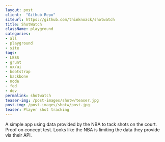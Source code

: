 ```yaml
---
layout: post
client:  "Github Repo"
siteurl: https://github.com/thinknoack/shotwatch
title: ShotWatch 
className: playground
categories: 
- all
- playground
- site
tags:
- LESS
- grunt
- ux/ui
- bootstrap
- backbone
- node
- fed
- dev
permalink: shotwatch
teaser-img: /post-images/shotw/teaser.jpg
post-img: /post-images/shotw/post.jpg
teaser: Player shot tracking 
---
```

A simple app using data provided by the NBA to tack shots on the court. Proof on concept test. Looks like the NBA is limiting the data they provide via their API. 